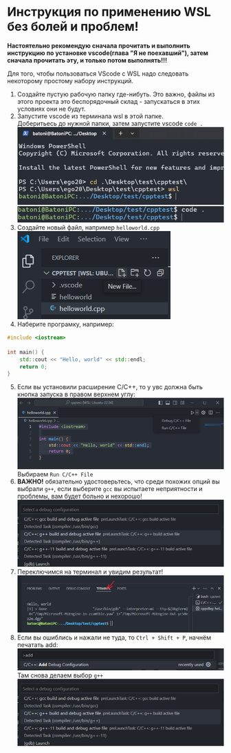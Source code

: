 # Инструкция по применению WSL без болей и проблем!

<b>Настоятельно рекомендую сначала прочитать и выполнить инструкцию по установке vscode(глава "Я не поехавший"), затем сначала прочитать эту, и только потом выполнять!!!</b>

Для того, чтобы пользоваться VScode c WSL надо следовать некоторому простому набору инструкций.

1. Создайте пустую рабочую папку где-нибуть. Это важно, файлы из этого проекта это беспорядочный склад - запускаться в этих условиях они не будут.
2. Запустите vscode из терминала wsl в этой папке.  
Доберитьесь до нужной папки, затем запустите vscode ``code .``
![Инструкция_1](./assets/wsl/new_proj_usrguide_1.png)
![Инструкция_2](./assets/wsl/new_proj_usrguide_2.png)
3. Создайте новый файл, например ``helloworld.cpp``
![Создайте файл](./assets/wsl/new_file.png)
4. Наберите програмку, например:  
```cpp
#include <iostream>

int main() {
    std::cout << "Hello, world" << std::endl;
    return 0;
}
```
5. Если вы установили расширение C/C++, то у увс должна быть кнопка запуска в правом верхнем углу:
![Запуск](./assets/wsl/run.png)  
Выбираем ``Run C/C++ File``
6. <b>ВАЖНО!</b> обязательно удостоверьтесь, что среди похожих опций вы выбрали ``g++``, если выберите ``gcc`` вы испытаете неприятности и проблемы, вам будет больно и нехорошо!   
![Выбор профиля](./assets/wsl/choose_gpp.png)
7. Переключимся на терминал и увидим результат!
![Терминал](./assets/wsl/terminal.png)
8. Если вы ошиблись и нажали не туда, то ``Ctrl + Shift + P``, начнём печатать add:  
![Конфигурация](./assets/wsl/add_config.png)
Там снова делаем выбор ``g++``
![Выбор профиля](./assets/wsl/choose_gpp.png)
